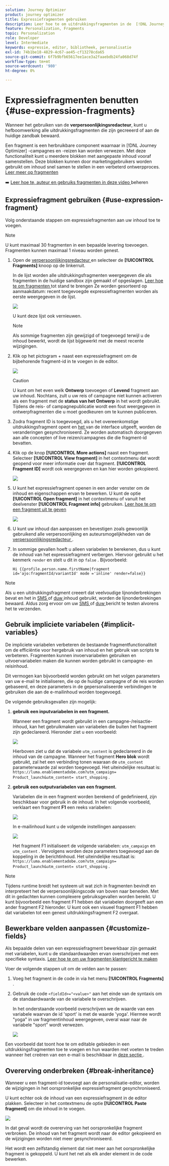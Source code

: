 ```yaml
---
solution: Journey Optimizer
product: journey optimizer
title: Expressiefragmenten gebruiken
description: Leer hoe te om uitdrukkingsfragmenten in de  [!DNL Journey Optimizer]  verpersoonlijkingsredacteur te gebruiken.
feature: Personalization, Fragments
topic: Personalization
role: Developer
level: Intermediate
keywords: expressie, editor, bibliotheek, personalisatie
exl-id: 74b1be18-4829-4c67-ae45-cf13278cda65
source-git-commit: 6f7b9bfb65617ee1ace3a2faaebdb24fa068d74f
workflow-type: tm+mt
source-wordcount: '980'
ht-degree: 0%

---
```


# Expressiefragmenten benutten {#use-expression-fragments}

Wanneer het gebruiken van de **verpersoonlijkingsredacteur**, kunt u hefboomwerking alle uitdrukkingsfragmenten die zijn gecreeerd of aan de huidige zandbak bewaard.

Een fragment is een herbruikbare component waarnaar in [!DNL Journey Optimizer] -campagnes en -reizen kan worden verwezen. Met deze functionaliteit kunt u meerdere blokken met aangepaste inhoud vooraf samenstellen. Deze blokken kunnen door marketinggebruikers worden gebruikt om inhoud snel samen te stellen in een verbeterd ontwerpproces. [ Leer meer op fragmenten ](../content-management/fragments.md)

➡️ [ Leer hoe te, auteur en gebruiks fragmenten in deze video ](../content-management/fragments.md#video-fragments) beheren

## Expressiefragment gebruiken {#use-expression-fragment}

Volg onderstaande stappen om expressiefragmenten aan uw inhoud toe te voegen.

>[!NOTE]
>
>U kunt maximaal 30 fragmenten in een bepaalde levering toevoegen. Fragmenten kunnen maximaal 1 niveau worden genest.

1. Open de [ verpersoonlijkingsredacteur ](personalization-build-expressions.md) en selecteer de **[!UICONTROL Fragments]** knoop op de linkerruit.

   In de lijst worden alle uitdrukkingsfragmenten weergegeven die als fragmenten in de huidige sandbox zijn gemaakt of opgeslagen. [ Leer hoe te om fragmenten ](../content-management/create-fragments.md) tot stand te brengen
Ze worden gesorteerd op aanmaakdatum: recent toegevoegde expressiefragmenten worden als eerste weergegeven in de lijst.

   ![](assets/expression-fragments-pane.png)

   U kunt deze lijst ook vernieuwen.

   >[!NOTE]
   >
   >Als sommige fragmenten zijn gewijzigd of toegevoegd terwijl u de inhoud bewerkt, wordt de lijst bijgewerkt met de meest recente wijzigingen.

1. Klik op het pictogram + naast een expressiefragment om de bijbehorende fragment-id in te voegen in de editor.

   ![](assets/expression-fragment-add.png)

   >[!CAUTION]
   >
   >U kunt om het even welk **Ontwerp** toevoegen of **Levend** fragment aan uw inhoud. Nochtans, zult u uw reis of campagne niet kunnen activeren als een fragment met de **status van het Ontwerp** in het wordt gebruikt. Tijdens de reis- of campagnepublicatie wordt een fout weergegeven in ontwerpfragmenten die u moet goedkeuren om te kunnen publiceren.

1. Zodra fragment ID is toegevoegd, als u het overeenkomstige uitdrukkingsfragment opent en [ het ](../content-management/manage-fragments.md#edit-fragments) van de interface uitgeeft, worden de veranderingen gesynchroniseerd. Ze worden automatisch doorgegeven aan alle concepten of live reizen/campagnes die die fragment-id bevatten.

1. Klik op de knop **[!UICONTROL More actions]** naast een fragment. Selecteer **[!UICONTROL View fragment]** in het contextmenu dat wordt geopend voor meer informatie over dat fragment. **[!UICONTROL Fragment ID]** wordt ook weergegeven en kan hier worden gekopieerd.

   ![](assets/expression-fragment-view.png)

1. U kunt het expressiefragment openen in een ander venster om de inhoud en eigenschappen ervan te bewerken. U kunt de optie **[!UICONTROL Open fragment]** in het contextmenu of vanuit het deelvenster **[!UICONTROL Fragment info]** gebruiken. [ Leer hoe te om een fragment uit te geven ](../content-management/manage-fragments.md#edit-fragments)

   ![](assets/expression-fragment-open.png)

1. U kunt uw inhoud dan aanpassen en bevestigen zoals gewoonlijk gebruikend alle verpersoonlijking en auteursmogelijkheden van de [ verpersoonlijkingsredacteur ](personalization-build-expressions.md).

1. In sommige gevallen hoeft u alleen variabelen te berekenen, dus u kunt de inhoud van het expressiefragment verbergen. Hiervoor gebruikt u het kenmerk `render` en stelt u dit in op `false` . Bijvoorbeeld:

   ```
   Hi {{profile.person.name.firstName|fragment id='ajo:fragmentId/variantId' mode ='inline' render=false}}
   ```

>[!NOTE]
>
>Als u een uitdrukkingsfragment creeert dat veelvoudige lijnonderbrekingen bevat en het in [ SMS ](../sms/create-sms.md#sms-content) of [ duw ](../push/design-push.md) inhoud gebruikt, worden de lijnonderbrekingen bewaard. Aldus zorg ervoor om uw [ SMS ](../sms/send-sms.md) of [ duw ](../push/send-push.md) bericht te testen alvorens het te verzenden.

## Gebruik impliciete variabelen {#implicit-variables}

De impliciete variabelen verbeteren de bestaande fragmentfunctionaliteit om de efficiëntie voor hergebruik van inhoud en het gebruik van scripts te verbeteren. Fragmenten kunnen invoervariabelen gebruiken en uitvoervariabelen maken die kunnen worden gebruikt in campagne- en reisinhoud.

Dit vermogen kan bijvoorbeeld worden gebruikt om het volgen parameters van uw e-mail te initialiseren, die op de huidige campagne of de reis worden gebaseerd, en deze parameters in de gepersonaliseerde verbindingen te gebruiken die aan de e-mailinhoud worden toegevoegd.

De volgende gebruiksgevallen zijn mogelijk:

1. **gebruik een inputvariabelen in een fragment.**

   Wanneer een fragment wordt gebruikt in een campagne-/reisactie-inhoud, kan het gebruikmaken van variabelen die buiten het fragment zijn gedeclareerd. Hieronder ziet u een voorbeeld:

   ![](../personalization/assets/variable-in-a-fragment.png)

   Hierboven ziet u dat de variabele `utm_content` is gedeclareerd in de inhoud van de campagne. Wanneer het fragment **Hero blok** wordt gebruikt, zal het een verbinding tonen waaraan de `utm_content` parameterwaarde zal worden toegevoegd. Het uiteindelijke resultaat is: `https://luma.enablementadobe.com?utm_campaign= Product_launch&utm_content= start_shopping` .

1. **gebruik een outputvariabelen van een fragment.**

   Variabelen die in een fragment worden berekend of gedefinieerd, zijn beschikbaar voor gebruik in de inhoud. In het volgende voorbeeld, verklaart een fragment **F1** een reeks variabelen:

   ![](../personalization/assets/personalize-with-variables.png)

   In e-mailinhoud kunt u de volgende instellingen aanpassen:

   ![](../personalization/assets/use-fragment-variable.png)

   Het fragment F1 initialiseert de volgende variabelen: `utm_campaign` en `utm_content` . Vervolgens worden deze parameters toegevoegd aan de koppeling in de berichtinhoud. Het uiteindelijke resultaat is: `https://luma.enablementadobe.com?utm_campaign= Product_launch&utm_content= start_shopping` .

>[!NOTE]
>
>Tijdens runtime breidt het systeem uit wat zich in fragmenten bevindt en interpreteert het de verpersoonlijkingscode van boven naar beneden. Met dit in gedachten kunnen complexere gebruiksgevallen worden bereikt. U kunt bijvoorbeeld een fragment F1 hebben dat variabelen doorgeeft aan een ander fragment F2 hieronder. U kunt ook een visueel fragment F1 hebben dat variabelen tot een genest uitdrukkingsfragment F2 overgaat.


## Bewerkbare velden aanpassen {#customize-fields}

Als bepaalde delen van een expressiefragment bewerkbaar zijn gemaakt met variabelen, kunt u de standaardwaarden ervan overschrijven met een specifieke syntaxis. [ Leer hoe te om uw fragmenten klantgericht te maken ](../content-management/customizable-fragments.md)

Voer de volgende stappen uit om de velden aan te passen:

1. Voeg het fragment in de code in via het menu **[!UICONTROL Fragments]** .

1. Gebruik de code `<fieldId>="<value>"` aan het einde van de syntaxis om de standaardwaarde van de variabele te overschrijven.

   In het onderstaande voorbeeld overschrijven we de waarde van een variabele waarvan de id &#39;sport&#39; is met de waarde &#39;yoga&#39;. Hiermee wordt &quot;yoga&quot; in uw fragmentinhoud weergegeven, overal waar naar de variabele &quot;sport&quot; wordt verwezen.

   ![](../content-management/assets/fragment-expression-use.png)

Een voorbeeld dat toont hoe te om editable gebieden in een uitdrukkingsfragmenten toe te voegen en hun waarden met voeten te treden wanneer het creëren van een e-mail is beschikbaar in [ deze sectie ](../content-management/customizable-fragments.md#example).

## Overerving onderbreken {#break-inheritance}

Wanneer u een fragment-id toevoegt aan de personalisatie-editor, worden de wijzigingen in het oorspronkelijke expressiefragment gesynchroniseerd.

U kunt echter ook de inhoud van een expressiefragment in de editor plakken. Selecteer in het contextmenu de optie **[!UICONTROL Paste fragment]** om die inhoud in te voegen.

![](assets/expression-fragment-paste.png)

In dat geval wordt de overerving van het oorspronkelijke fragment verbroken. De inhoud van het fragment wordt naar de editor gekopieerd en de wijzigingen worden niet meer gesynchroniseerd.

Het wordt een zelfstandig element dat niet meer aan het oorspronkelijke fragment is gekoppeld. U kunt het net als elk ander element in de code bewerken.

